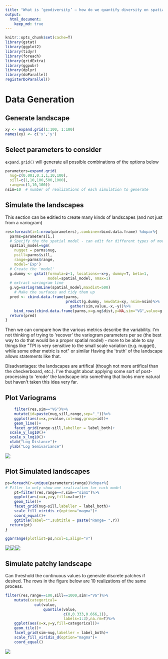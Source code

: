 ```yaml
---
title: "What is ‘geodiversity’ – how do we quantify diversity on spatially contiguous and numerically continuous data sets?"
output:
  html_document:
    keep_md: true
---
```



```r
knitr::opts_chunk$set(cache=T)
library(gstat)
library(ggplot2)
library(tidyr)
library(foreach)
library(gridExtra)
library(ggpubr)
library(dplyr)
library(doParallel)
registerDoParallel()
```

# Data Generation

## Generate landscape

```r
xy <- expand.grid(1:100, 1:100)
names(xy) <- c('x','y')
```

## Select parameters to consider
`expand.grid()` will generate all possible combinations of the options below

```r
parameters=expand.grid(
  nug=c(0.001,0.1,1,10,100),
  sill=c(1,10,100,500,1000),
  range=c(1,10,100))
nsim=10  # number of realizations of each simulation to generate
```


## Simulate the landscapes

This section can be editied to create many kinds of landscapes (and not just from a variogram)

```r
res=foreach(i=1:nrow(parameters),.combine=rbind.data.frame) %dopar%{
  parms=parameters[i,]
  # Specify the the spatial model - can edit for different types of models 
  spatial_model=vgm(
    nugget = parms$nug, 
    psill=parms$sill, 
    range=parms$range, 
    model='Exp')
  # Create the 'model'
  g.dummy <- gstat(formula=z~1, locations=~x+y, dummy=T, beta=1, 
                   model=spatial_model, nmax=1)
  # extract variogram line
  g.vg=variogramLine(spatial_model,maxdist=500)
    # Make the surfaces and tidy them up
  pred <- cbind.data.frame(parms,
                           predict(g.dummy, newdata=xy, nsim=nsim)%>%
                             gather(sim,value,-x,-y))%>%
    bind_rows(cbind.data.frame(parms,x=g.vg$dist,y=NA,sim="VG",value=g.vg$gamma))
  return(pred)
}
```

Then we can compare how the various metrics describe the variability.  I'm not thinking of trying to 'recover' the variogram parameters per se (the best way to do that would be a proper spatial model) - more to be able to say things like "TPI is very sensitive to the small scale variation (e.g. nugget), while some other metric is not" or similar  Having the 'truth' of the landscape allows statements like that.

Disadvantages: the landscapes are artifical (though not more artifical than the checkerboard, etc.). I've thought about applying some sort of post-processing to 'erode' the landscape into something that looks more natural but haven't taken this idea very far.

## Plot Variograms


```r
    filter(res,sim=="VG")%>%
    mutate(id=paste(nug,sill,range,sep="_"))%>%
    ggplot(aes(x=x,y=value,col=nug,group=id))+
    geom_line()+
    facet_grid(range~sill,labeller = label_both)+
  scale_y_log10()+
  scale_x_log10()+
  xlab("Log Distance")+
  ylab("Log Semivariance")
```

![](SampleSurfaces_files/figure-html/unnamed-chunk-5-1.png)<!-- -->

## Plot Simulated landscapes



```r
ps=foreach(r=unique(parameters$range))%dopar%{
# Filter to only show one realization for each model
    pt=filter(res,range==r,sim=="sim1")%>%
    ggplot(aes(x=x,y=y,fill=value))+
    geom_tile()+
    facet_grid(nug~sill,labeller = label_both)+
    scale_fill_viridis_c(option="magma")+
    coord_equal()+
    ggtitle(label="",subtitle = paste("Range= ",r))
  return(pt)
}

ggarrange(plotlist=ps,ncol=1,align="v")
```

![](SampleSurfaces_files/figure-html/unnamed-chunk-6-1.png)<!-- -->![](SampleSurfaces_files/figure-html/unnamed-chunk-6-2.png)<!-- -->![](SampleSurfaces_files/figure-html/unnamed-chunk-6-3.png)<!-- -->


## Simulate patchy landscape

Can threshold the continuous values to generate discrete patches if desired.  The rows in the figure below are 10 realizations of the same process.  


```r
filter(res,range==100,sill==1000,sim!="VG")%>%
    mutate(categorical=
             cut(value,
                 quantile(value,
                          c(0,0.333,0.666,1)),
                          labels=1:3),na.rm=T)%>%
    ggplot(aes(x=x,y=y,fill=categorical))+
    geom_tile()+
    facet_grid(sim~nug,labeller = label_both)+
    scale_fill_viridis_d(option="magma")+
    coord_equal()
```

![](SampleSurfaces_files/figure-html/unnamed-chunk-7-1.png)<!-- -->

